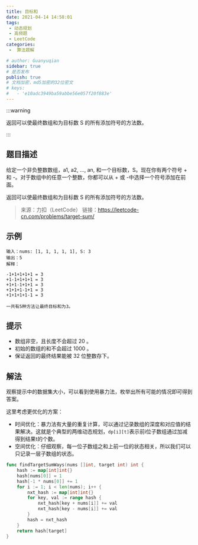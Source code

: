 ```yaml
---
title: 目标和
date: 2021-04-14 14:58:01
tags:
 - 动态规划
 - 高频题
 - LeetCode
categories:
 -  算法题解

# author: Guanyuqian
sidebar: true
# 是否发布
publish: true
# 文档加密，md5加密的32位密文
# keys:
# 	- 'e10adc3949ba59abbe56e057f20f883e'
---
```


:::warning

返回可以使最终数组和为目标数 S 的所有添加符号的方法数。

:::

 <!-- more -->

## 题目描述

给定一个非负整数数组，a1, a2, ..., an, 和一个目标数，S。现在你有两个符号 + 和 -。对于数组中的任意一个整数，你都可以从 + 或 -中选择一个符号添加在前面。

返回可以使最终数组和为目标数 S 的所有添加符号的方法数。


> 来源：力扣（LeetCode）
> 链接：https://leetcode-cn.com/problems/target-sum/


## 示例

```
输入：nums: [1, 1, 1, 1, 1], S: 3
输出：5
解释：

-1+1+1+1+1 = 3
+1-1+1+1+1 = 3
+1+1-1+1+1 = 3
+1+1+1-1+1 = 3
+1+1+1+1-1 = 3

一共有5种方法让最终目标和为3。
```

## 提示

- 数组非空，且长度不会超过 20 。
- 初始的数组的和不会超过 1000 。
- 保证返回的最终结果能被 32 位整数存下。

## 解法

观察提示中的数据集大小，可以看到使用暴力法，枚举出所有可能的情况即可得到答案。

这里考虑更优化的方案：

- 时间优化：暴力法有大量的重复计算，可以通过记录数组的深度和对应值的结果解决。这就是个典型的两维动态规划，`dp[i][t]`表示前i位子数组通过加减得到结果t的个数。
- 空间优化：仔细观察，每一位子数组之和上前一位的状态相关，所以我们可以只记录一层子数组的状态。

```go
func findTargetSumWays(nums []int, target int) int {
    hash := map[int]int{}
    hash[nums[0]] = 1
    hash[-1 * nums[0]] += 1
    for i := 1; i < len(nums); i++ {
        nxt_hash := map[int]int{}
        for key, val := range hash {
            nxt_hash[key + nums[i]] += val
            nxt_hash[key - nums[i]] += val
        }
        hash = nxt_hash
    }
    return hash[target]
}
```

